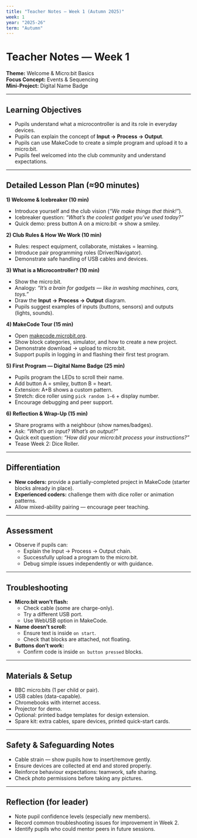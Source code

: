 ```yaml
---
title: "Teacher Notes — Week 1 (Autumn 2025)"
week: 1
year: "2025-26"
term: "Autumn"
---
```


# Teacher Notes — Week 1  
**Theme:** Welcome & Micro:bit Basics  
**Focus Concept:** Events & Sequencing  
**Mini-Project:** Digital Name Badge  

---

## Learning Objectives
- Pupils understand what a microcontroller is and its role in everyday devices.  
- Pupils can explain the concept of **Input → Process → Output**.  
- Pupils can use MakeCode to create a simple program and upload it to a micro:bit.  
- Pupils feel welcomed into the club community and understand expectations.  

---

## Detailed Lesson Plan (≈90 minutes)

**1) Welcome & Icebreaker (10 min)**  
- Introduce yourself and the club vision (*“We make things that think!”*).  
- Icebreaker question: *“What’s the coolest gadget you’ve used today?”*  
- Quick demo: press button A on a micro:bit → show a smiley.

**2) Club Rules & How We Work (10 min)**  
- Rules: respect equipment, collaborate, mistakes = learning.  
- Introduce pair programming roles (Driver/Navigator).  
- Demonstrate safe handling of USB cables and devices.

**3) What is a Microcontroller? (10 min)**  
- Show the micro:bit.  
- Analogy: *“It’s a brain for gadgets — like in washing machines, cars, toys.”*  
- Draw the **Input → Process → Output** diagram.  
- Pupils suggest examples of inputs (buttons, sensors) and outputs (lights, sounds).

**4) MakeCode Tour (15 min)**  
- Open [makecode.microbit.org](https://makecode.microbit.org).  
- Show block categories, simulator, and how to create a new project.  
- Demonstrate download → upload to micro:bit.  
- Support pupils in logging in and flashing their first test program.

**5) First Program — Digital Name Badge (25 min)**  
- Pupils program the LEDs to scroll their name.  
- Add button A = smiley, button B = heart.  
- Extension: A+B shows a custom pattern.  
- Stretch: dice roller using `pick random 1–6` + display number.  
- Encourage debugging and peer support.

**6) Reflection & Wrap-Up (15 min)**  
- Share programs with a neighbour (show names/badges).  
- Ask: *“What’s an input? What’s an output?”*  
- Quick exit question: *“How did your micro:bit process your instructions?”*  
- Tease Week 2: Dice Roller.

---

## Differentiation
- **New coders:** provide a partially-completed project in MakeCode (starter blocks already in place).  
- **Experienced coders:** challenge them with dice roller or animation patterns.  
- Allow mixed-ability pairing — encourage peer teaching.  

---

## Assessment
- Observe if pupils can:  
  - Explain the Input → Process → Output chain.  
  - Successfully upload a program to the micro:bit.  
  - Debug simple issues independently or with guidance.  

---

## Troubleshooting
- **Micro:bit won’t flash:**  
  - Check cable (some are charge-only).  
  - Try a different USB port.  
  - Use WebUSB option in MakeCode.  
- **Name doesn’t scroll:**  
  - Ensure text is inside `on start`.  
  - Check that blocks are attached, not floating.  
- **Buttons don’t work:**  
  - Confirm code is inside `on button pressed` blocks.  

---

## Materials & Setup
- BBC micro:bits (1 per child or pair).  
- USB cables (data-capable).  
- Chromebooks with internet access.  
- Projector for demo.  
- Optional: printed badge templates for design extension.  
- Spare kit: extra cables, spare devices, printed quick-start cards.

---

## Safety & Safeguarding Notes
- Cable strain — show pupils how to insert/remove gently.  
- Ensure devices are collected at end and stored properly.  
- Reinforce behaviour expectations: teamwork, safe sharing.  
- Check photo permissions before taking any pictures.

---

## Reflection (for leader)
- Note pupil confidence levels (especially new members).  
- Record common troubleshooting issues for improvement in Week 2.  
- Identify pupils who could mentor peers in future sessions.  
